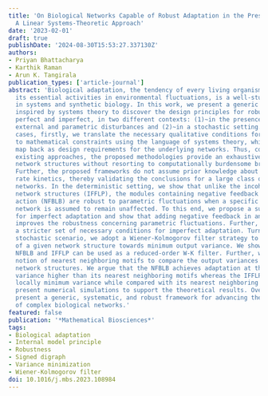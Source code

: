 ```yaml
---
title: 'On Biological Networks Capable of Robust Adaptation in the Presence of Uncertainties:
  A Linear Systems-Theoretic Approach'
date: '2023-02-01'
draft: true
publishDate: '2024-08-30T15:53:27.337130Z'
authors:
- Priyan Bhattacharya
- Karthik Raman
- Arun K. Tangirala
publication_types: ['article-journal']
abstract: 'Biological adaptation, the tendency of every living organism to regulate
  its essential activities in environmental fluctuations, is a well-studied functionality
  in systems and synthetic biology. In this work, we present a generic methodology
  inspired by systems theory to discover the design principles for robust adaptation,
  perfect and imperfect, in two different contexts: (1)~in the presence of deterministic
  external and parametric disturbances and (2)~in a stochastic setting. In all the
  cases, firstly, we translate the necessary qualitative conditions for adaptation
  to mathematical constraints using the language of systems theory, which we then
  map back as design requirements for the underlying networks. Thus, contrary to the
  existing approaches, the proposed methodologies provide an exhaustive set of admissible
  network structures without resorting to computationally burdensome brute-force techniques.
  Further, the proposed frameworks do not assume prior knowledge about the particular
  rate kinetics, thereby validating the conclusions for a large class of biological
  networks. In the deterministic setting, we show that unlike the incoherent feed-forward
  network structures (IFFLP), the modules containing negative feedback with buffer
  action (NFBLB) are robust to parametric fluctuations when a specific part of the
  network is assumed to remain unaffected. To this end, we propose a sufficient condition
  for imperfect adaptation and show that adding negative feedback in an IFFLP topology
  improves the robustness concerning parametric fluctuations. Further, we propose
  a stricter set of necessary conditions for imperfect adaptation. Turning to the
  stochastic scenario, we adopt a Wiener-Kolmogorov filter strategy to tune the parameters
  of a given network structure towards minimum output variance. We show that both
  NFBLB and IFFLP can be used as a reduced-order W-K filter. Further, we define the
  notion of nearest neighboring motifs to compare the output variances across different
  network structures. We argue that the NFBLB achieves adaptation at the cost of a
  variance higher than its nearest neighboring motifs whereas the IFFLP topology produces
  locally minimum variance while compared with its nearest neighboring motifs. We
  present numerical simulations to support the theoretical results. Overall, our results
  present a generic, systematic, and robust framework for advancing the understanding
  of complex biological networks.'
featured: false
publication: '*Mathematical Biosciences*'
tags:
- Biological adaptation
- Internal model principle
- Robustness
- Signed digraph
- Variance minimization
- Wiener-Kolmogorov filter
doi: 10.1016/j.mbs.2023.108984
---
```


